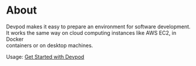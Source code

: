 # About

Devpod makes it easy to prepare an environment for software development.  
It works the same way on cloud computing instances like AWS EC2, in Docker  
containers or on desktop machines.

Usage: [Get Started with Devpod](./devpod-get-env-ready.md)